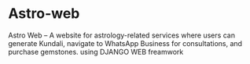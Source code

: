 # Astro-web

Astro Web – A website for astrology-related services where users can generate Kundali, navigate to WhatsApp Business for consultations, and purchase gemstones.
using DJANGO WEB freamwork
